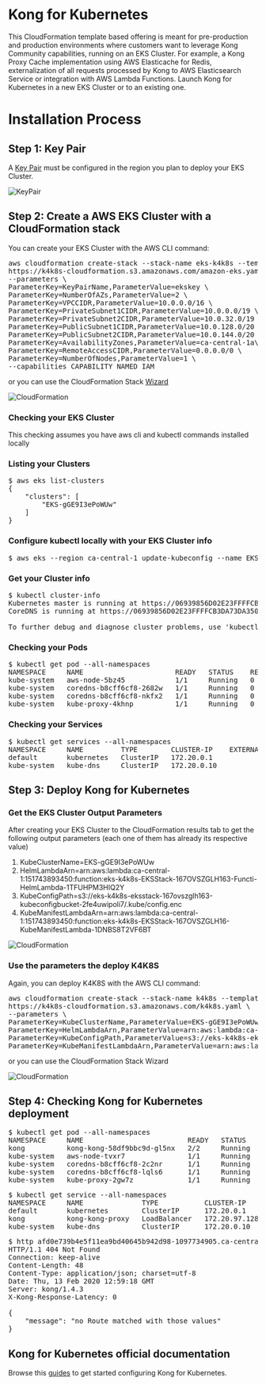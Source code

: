 # Kong for Kubernetes

This CloudFormation template based offering is meant for pre-production and production environments where customers want to leverage Kong Community capabilities, running on an EKS Cluster. For example, a Kong Proxy Cache implementation using AWS Elasticache for Redis, externalization of all requests processed by Kong to AWS Elasticsearch Service or integration with AWS Lambda Functions. Launch Kong for Kubernetes in a new EKS Cluster or to an existing one.


#  Installation Process


## Step 1: Key Pair
A [Key Pair](https://docs.aws.amazon.com/AWSEC2/latest/UserGuide/ec2-key-pairs.html) must be configured in the region you plan to deploy your EKS Cluster.

![KeyPair](https://github.com/Kong/aws-marketplace/blob/master/screenshots/KeyPair.png)



## Step 2: Create a AWS EKS Cluster with a CloudFormation stack

You can create your EKS Cluster with the AWS CLI command:

<pre>
aws cloudformation create-stack --stack-name eks-k4k8s --template-url \
https://k4k8s-cloudformation.s3.amazonaws.com/amazon-eks.yaml \
--parameters \
ParameterKey=KeyPairName,ParameterValue=ekskey \
ParameterKey=NumberOfAZs,ParameterValue=2 \
ParameterKey=VPCCIDR,ParameterValue=10.0.0.0/16 \
ParameterKey=PrivateSubnet1CIDR,ParameterValue=10.0.0.0/19 \
ParameterKey=PrivateSubnet2CIDR,ParameterValue=10.0.32.0/19 \
ParameterKey=PublicSubnet1CIDR,ParameterValue=10.0.128.0/20 \
ParameterKey=PublicSubnet2CIDR,ParameterValue=10.0.144.0/20 \
ParameterKey=AvailabilityZones,ParameterValue=ca-central-1a\\,ca-central-1b \
ParameterKey=RemoteAccessCIDR,ParameterValue=0.0.0.0/0 \
ParameterKey=NumberOfNodes,ParameterValue=1 \
--capabilities CAPABILITY_NAMED_IAM
</pre>

or you can use the CloudFormation Stack [Wizard](https://console.aws.amazon.com/cloudformation/home?region=us-east-1#/stacks/new?stackName=k4k8s-eks&templateURL=https://k4k8s-cloudformation.s3.amazonaws.com/amazon-eks.yaml)

![CloudFormation](https://github.com/Kong/aws-marketplace/blob/master/screenshots/CloudFormationStack.png)

### Checking your EKS Cluster

This checking assumes you have aws cli and kubectl commands installed locally

### Listing your Clusters
<pre>
$ aws eks list-clusters
{
    "clusters": [
        "EKS-gGE9I3ePoWUw"
    ]
}
</pre>

### Configure kubectl locally with your EKS Cluster info
<pre>
$ aws eks --region ca-central-1 update-kubeconfig --name EKS-gGE9I3ePoWUw
</pre>

### Get your Cluster info
<pre>
$ kubectl cluster-info
Kubernetes master is running at https://06939856D02E23FFFFCB3DA73DA350D3.sk1.ca-central-1.eks.amazonaws.com
CoreDNS is running at https://06939856D02E23FFFFCB3DA73DA350D3.sk1.ca-central-1.eks.amazonaws.com/api/v1/namespaces/kube-system/services/kube-dns:dns/proxy

To further debug and diagnose cluster problems, use 'kubectl cluster-info dump'.
</pre>


### Checking your Pods
<pre>
$ kubectl get pod --all-namespaces
NAMESPACE     NAME                      READY   STATUS    RESTARTS   AGE
kube-system   aws-node-5bz45            1/1     Running   0          9m47s
kube-system   coredns-b8cff6cf8-2682w   1/1     Running   0          13m
kube-system   coredns-b8cff6cf8-nkfx2   1/1     Running   0          13m
kube-system   kube-proxy-4khnp          1/1     Running   0          9m47s
</pre>

### Checking your Services
<pre>
$ kubectl get services --all-namespaces
NAMESPACE     NAME         TYPE        CLUSTER-IP    EXTERNAL-IP   PORT(S)         AGE
default       kubernetes   ClusterIP   172.20.0.1    <none>        443/TCP         14m
kube-system   kube-dns     ClusterIP   172.20.0.10   <none>        53/UDP,53/TCP   14m
</pre>



## Step 3: Deploy Kong for Kubernetes

### Get the EKS Cluster Output Parameters

After creating your EKS Cluster to the CloudFormation results tab to get the following output parameters (each one of them has already its respective value)

1. KubeClusterName=EKS-gGE9I3ePoWUw
2. HelmLambdaArn=arn:aws:lambda:ca-central-1:151743893450:function:eks-k4k8s-EKSStack-167OVSZGLH163-Functi-HelmLambda-1TFUHPM3HIQ2Y
3. KubeConfigPath=s3://eks-k4k8s-eksstack-167ovszglh163-kubeconfigbucket-2fe4uwipoli7/.kube/config.enc
4. KubeManifestLambdaArn=arn:aws:lambda:ca-central-1:151743893450:function:eks-k4k8s-EKSStack-167OVSZGLH16-KubeManifestLambda-1DNBS8T2VF6BT	


![CloudFormation](https://github.com/Kong/aws-marketplace/blob/master/screenshots/EKSClusterParams.png)


### Use the parameters the deploy K4K8S

Again, you can deploy K4K8S with the AWS CLI command:

<pre>
aws cloudformation create-stack --stack-name k4k8s --template-url \
https://k4k8s-cloudformation.s3.amazonaws.com/k4k8s.yaml \
--parameters \
ParameterKey=KubeClusterName,ParameterValue=EKS-gGE9I3ePoWUw \
ParameterKey=HelmLambdaArn,ParameterValue=arn:aws:lambda:ca-central-1:151743893450:function:eks-k4k8s-EKSStack-167OVSZGLH163-Functi-HelmLambda-1TFUHPM3HIQ2Y \
ParameterKey=KubeConfigPath,ParameterValue=s3://eks-k4k8s-eksstack-167ovszglh163-kubeconfigbucket-2fe4uwipoli7/.kube/config.enc \
ParameterKey=KubeManifestLambdaArn,ParameterValue=arn:aws:lambda:ca-central-1:151743893450:function:eks-k4k8s-EKSStack-167OVSZGLH16-KubeManifestLambda-1DNBS8T2VF6BT
</pre>

or you can use the CloudFormation Stack Wizard

![CloudFormation](https://github.com/Kong/aws-marketplace/blob/master/screenshots/CloudFormationStack2.png)




## Step 4: Checking Kong for Kubernetes deployment

<pre>
$ kubectl get pod --all-namespaces
NAMESPACE     NAME                         READY   STATUS    RESTARTS   AGE
kong          kong-kong-58df9bbc9d-gl5nx   2/2     Running   1          2m12s
kube-system   aws-node-tvxr7               1/1     Running   0          17m
kube-system   coredns-b8cff6cf8-2c2nr      1/1     Running   0          23m
kube-system   coredns-b8cff6cf8-lqls6      1/1     Running   0          23m
kube-system   kube-proxy-2gw7z             1/1     Running   0          17m
</pre>

<pre>
$ kubectl get service --all-namespaces
NAMESPACE     NAME              TYPE           CLUSTER-IP      EXTERNAL-IP                                                                  PORT(S)                      AGE
default       kubernetes        ClusterIP      172.20.0.1      <none>                                                                       443/TCP                      25m
kong          kong-kong-proxy   LoadBalancer   172.20.97.128   afd0e739b4e5f11ea9bd40645b942d98-1097734905.ca-central-1.elb.amazonaws.com   80:30880/TCP,443:31916/TCP   4m18s
kube-system   kube-dns          ClusterIP      172.20.0.10     <none>                                                                       53/UDP,53/TCP                25m
</pre>


<pre>
$ http afd0e739b4e5f11ea9bd40645b942d98-1097734905.ca-central-1.elb.amazonaws.com
HTTP/1.1 404 Not Found
Connection: keep-alive
Content-Length: 48
Content-Type: application/json; charset=utf-8
Date: Thu, 13 Feb 2020 12:59:18 GMT
Server: kong/1.4.3
X-Kong-Response-Latency: 0

{
    "message": "no Route matched with those values"
}
</pre>


## Kong for Kubernetes official documentation

Browse this [guides](https://github.com/Kong/kubernetes-ingress-controller) to get started configuring Kong for Kubernetes.
